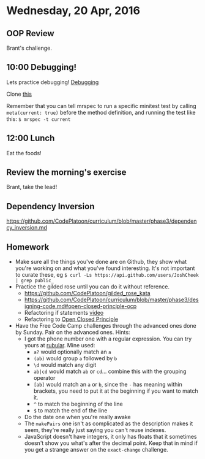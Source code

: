 Wednesday, 20 Apr, 2016
=======================

OOP Review
----------

Brant's challenge.

10:00 Debugging!
----------------

Lets practice debugging!
[Debugging](https://github.com/turingschool/lesson_plans/blob/master/ruby_01-object_oriented_programming_with_ruby/debugging.markdown)

Clone [this](https://github.com/turingschool-examples/erroneous_creatures)

Remember that you can tell mrspec to run a specific minitest test by calling
`meta(current: true)` before the method definition, and running the test like this:
`$ mrspec -t current`


12:00 Lunch
-----------

Eat the foods!


Review the morning's exercise
-----------------------------

Brant, take the lead!


Dependency Inversion
--------------------

https://github.com/CodePlatoon/curriculum/blob/master/phase3/dependency_inversion.md


Homework
--------

* Make sure all the things you've done are on Github,
  they show what you're working on and what you've found interesting.
  It's not important to curate these, eg
  `$ curl -Ls https://api.github.com/users/JoshCheek | grep public_`
* Practice the gilded rose until you can do it without reference.
  * https://github.com/CodePlatoon/gilded_rose_kata
  * https://github.com/CodePlatoon/curriculum/blob/master/phase3/designing-code.md#open-closed-principle-ocp
  * Refactoring if statements [video](https://vimeo.com/163393437)
  * Refactoring to [Open Closed Principle](https://vimeo.com/163416943)
* Have the Free Code Camp challenges through the advanced ones done by Sunday.
  Pair on the advanced ones.
  Hints:
  * I got the phone number one with a regular expression. You can try yours at [rubular](http://rubular.com/).
    Mine used:
    * `a?` would optionally match an `a`
    * `(ab)` would group `a` followed by `b`
    * `\d` would match any digit
    * `ab|cd` would match `ab` or `cd`... combine this with the grouping operator
    * `[ab]` would match an `a` or `b`, since the `-` has meaning within brackets, you need to put it at the beginning if you want to match it.
    * `^` to match the beginning of the line
    * `$` to match the end of the line
  * Do the date one when you're really awake
  * The `makePairs` one isn't as complicated as the description makes it seem,
    they're really just saying you can't reuse indexes.
  * JavaScript doesn't have integers, it only has floats that it sometimes doesn't show you what's after the decimal point.
    Keep that in mind if you get a strange answer on the `exact-change` challenge.

